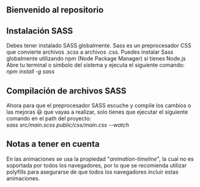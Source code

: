 ## Bienvenido al repositorio
## Instalación SASS
Debes tener instalado SASS globalmente.  Sass es un preprocesador CSS que convierte archivos .scss a archivos .css.
Puedes instalar Sass globalmente utilizando npm (Node Package Manager) si tienes Node.js
Abre tu terminal o símbolo del sistema y ejecuta el siguiente comando: <br>
*npm install -g sass*

## Compilación de archivos SASS
Ahora para que el preprocesador SASS escuche y compile los cambios o las mejoras  😃 que vayas a realizar, solo tienes que ejecutar
el siguiente comando en el path del proyecto: <br>
*sass src/main.scss public/css/main.css --watch*

## Notas a tener en cuenta
En las animaciones se usa la propiedad "*animation-timeline*", la cual no es soportada por todos los navegadores, por lo que se recomienda
utilizar polyfills para asegurarse de que todos los navegadores incluir estas animaciones.